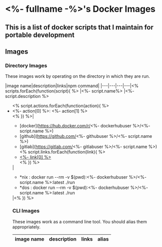 # <%- fullname -%>'s Docker Images
## This is a list of docker scripts that I maintain for portable development

## Images

### Directory Images

These images work by operating on the directory in which they are run.

|image name|description|links|npm command|
|---|---|---|---|<% scripts.forEach(function(script){ %>
|<%- script.name%> |<%- script.description %><ul><% script.actions.forEach(function(action){ %><li><%- action[0] %>: <%- action[1] %></li><% }) %>| <ul> <li> [docker](https://hub.docker.com/r/<%- dockerhubuser %>/<%- script.name %>) </li> <li>[github](https://github.com/<%- githubuser %>/<%- script.name %>)</li><li>[gitlab](https://gitlab.com/<%- gitlabuser %>/<%- script.name %>)</li><% script.links.forEach(function(link){ %> <li> [<%- link[0] %>](<%- link[1] %>) </li> <% }) %></ul>|<ul> <li> \*nix : docker run --rm -v $(pwd):<%- dockerhubuser %>/<%- script.name %>:latest ./run </li> <li> \*dos : docker run --rm -v $(pwd):<%- dockerhubuser %>/<%- script.name %>:latest ./run </li> </ul>|<% }) %>


### CLI Images

These images work as a command line tool. You should alias them appropriately.

|image name|description|links|alias|
|---|---|---|---|
